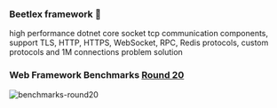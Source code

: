 ### Beetlex framework 👋
high performance dotnet core socket tcp communication components, support TLS, HTTP, HTTPS, WebSocket, RPC, Redis protocols, custom protocols and 1M connections problem solution
### Web Framework Benchmarks [Round 20](https://www.techempower.com/benchmarks/#section=data-r20&hw=ph&test=composite)

![benchmarks-round20](https://user-images.githubusercontent.com/2564178/107942248-eec41380-6fc5-11eb-94e4-410cadc8ae13.png)
<!--
**beetlex-io/beetlex-io** is a ✨ _special_ ✨ repository because its `README.md` (this file) appears on your GitHub profile.

Here are some ideas to get you started:

- 🔭 I’m currently working on ...
- 🌱 I’m currently learning ...
- 👯 I’m looking to collaborate on ...
- 🤔 I’m looking for help with ...
- 💬 Ask me about ...
- 📫 How to reach me: ...
- 😄 Pronouns: ...
- ⚡ Fun fact: ...
-->
